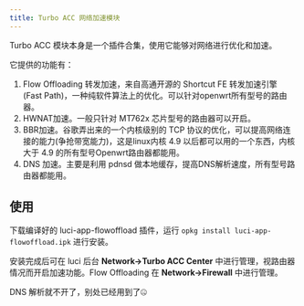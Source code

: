 ```yaml
---
title: Turbo ACC 网络加速模块
---
```


Turbo ACC 模块本身是一个插件合集，使用它能够对网络进行优化和加速。

它提供的功能有：
1. Flow Offloading 转发加速，来自高通开源的 Shortcut FE 转发加速引擎 (Fast Path)，一种纯软件算法上的优化。可以针对openwrt所有型号的路由器。
2. HWNAT加速。一般只针对 MT762x 芯片型号的路由器可以开启。
3. BBR加速。谷歌弄出来的一个内核级别的 TCP 协议的优化，可以提高网络连接的能力(争抢带宽能力)，这是linux内核 4.9 以后都可以用的一个东西，内核大于 4.9 的所有型号Openwrt路由器都能用。
4. DNS 加速。主要是利用 pdnsd 做本地缓存，提高DNS解析速度，所有型号路由器都能用。

## 使用

下载编译好的 luci-app-flowoffload 插件，运行 `opkg install luci-app-flowoffload.ipk` 进行安装。

安装完成后可在 luci 后台 **Network->Turbo ACC Center** 中进行管理，视路由器情况而开启加速功能。Flow Offloading 在 **Network->Firewall** 中进行管理。

DNS 解析就不开了，别处已经用到了🤐